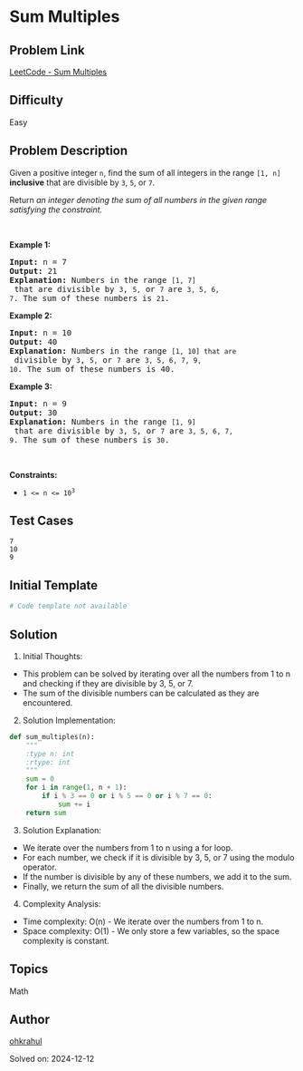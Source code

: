 # Sum Multiples

## Problem Link
[LeetCode - Sum Multiples](https://leetcode.com/problems/sum-multiples/)

## Difficulty
Easy

## Problem Description
<p>Given a positive integer <code>n</code>, find the sum of all integers in the range <code>[1, n]</code> <strong>inclusive</strong> that are divisible by <code>3</code>, <code>5</code>, or <code>7</code>.</p>

<p>Return <em>an integer denoting the sum of all numbers in the given range satisfying&nbsp;the constraint.</em></p>

<p>&nbsp;</p>
<p><strong class="example">Example 1:</strong></p>

<pre>
<strong>Input:</strong> n = 7
<strong>Output:</strong> 21
<strong>Explanation:</strong> Numbers in the range <code>[1, 7]</code> that are divisible by <code>3</code>, <code>5,</code> or <code>7 </code>are <code>3, 5, 6, 7</code>. The sum of these numbers is <code>21</code>.
</pre>

<p><strong class="example">Example 2:</strong></p>

<pre>
<strong>Input:</strong> n = 10
<strong>Output:</strong> 40
<strong>Explanation:</strong> Numbers in the range <code>[1, 10] that are</code> divisible by <code>3</code>, <code>5,</code> or <code>7</code> are <code>3, 5, 6, 7, 9, 10</code>. The sum of these numbers is 40.
</pre>

<p><strong class="example">Example 3:</strong></p>

<pre>
<strong>Input:</strong> n = 9
<strong>Output:</strong> 30
<strong>Explanation:</strong> Numbers in the range <code>[1, 9]</code> that are divisible by <code>3</code>, <code>5</code>, or <code>7</code> are <code>3, 5, 6, 7, 9</code>. The sum of these numbers is <code>30</code>.
</pre>

<p>&nbsp;</p>
<p><strong>Constraints:</strong></p>

<ul>
	<li><code>1 &lt;= n &lt;= 10<sup>3</sup></code></li>
</ul>


## Test Cases
```
7
10
9
```

## Initial Template
```python
# Code template not available
```

## Solution
1. Initial Thoughts:

- This problem can be solved by iterating over all the numbers from 1 to n and checking if they are divisible by 3, 5, or 7.
- The sum of the divisible numbers can be calculated as they are encountered.

2. Solution Implementation:
```python
def sum_multiples(n):
    """
    :type n: int
    :rtype: int
    """
    sum = 0
    for i in range(1, n + 1):
        if i % 3 == 0 or i % 5 == 0 or i % 7 == 0:
            sum += i
    return sum
```

3. Solution Explanation:

- We iterate over the numbers from 1 to n using a for loop.
- For each number, we check if it is divisible by 3, 5, or 7 using the modulo operator.
- If the number is divisible by any of these numbers, we add it to the sum.
- Finally, we return the sum of all the divisible numbers.

4. Complexity Analysis:

- Time complexity: O(n) - We iterate over the numbers from 1 to n.
- Space complexity: O(1) - We only store a few variables, so the space complexity is constant.

## Topics
Math

## Author
[ohkrahul](https://github.com/ohkrahul)

Solved on: 2024-12-12
